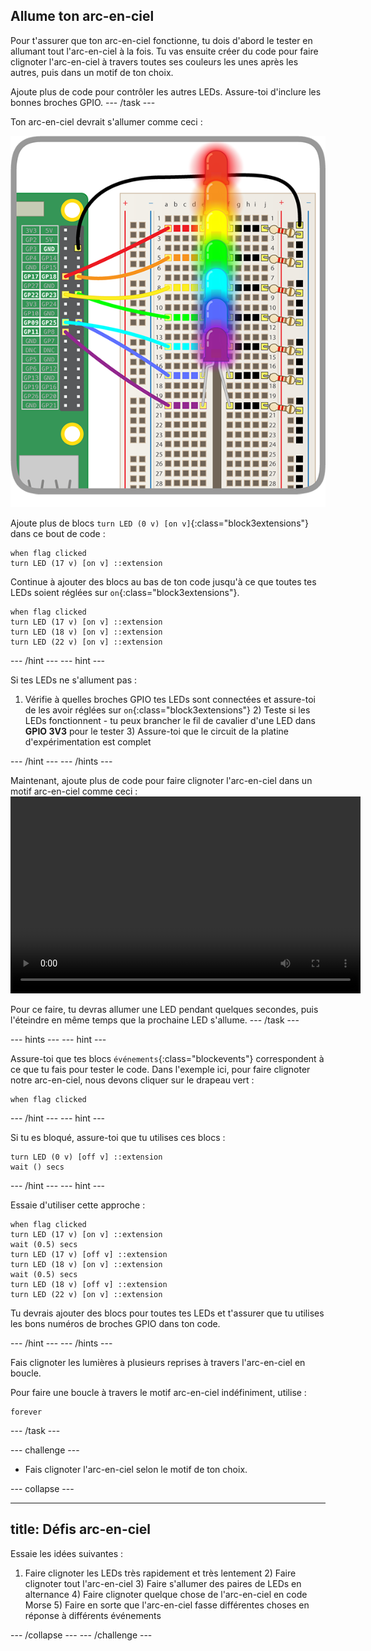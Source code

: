 ## Allume ton arc-en-ciel

Pour t'assurer que ton arc-en-ciel fonctionne, tu dois d'abord le tester en allumant tout l'arc-en-ciel à la fois. Tu vas ensuite créer du code pour faire clignoter l'arc-en-ciel à travers toutes ses couleurs les unes après les autres, puis dans un motif de ton choix.

Ajoute plus de code pour contrôler les autres LEDs. Assure-toi d'inclure les bonnes broches GPIO. \--- /task \---

Ton arc-en-ciel devrait s'allumer comme ceci :

![Lumières Arc-en-Ciel](images/rainbowlit.png)

Ajoute plus de blocs `turn LED (0 v) [on v]`{:class="block3extensions"} dans ce bout de code :

```blocks3
when flag clicked
turn LED (17 v) [on v] ::extension
```

Continue à ajouter des blocs au bas de ton code jusqu'à ce que toutes tes LEDs soient réglées sur `on`{:class="block3extensions"}.

```blocks3
when flag clicked
turn LED (17 v) [on v] ::extension
turn LED (18 v) [on v] ::extension
turn LED (22 v) [on v] ::extension
```

\--- /hint \--- \--- hint \---

Si tes LEDs ne s'allument pas :

1) Vérifie à quelles broches GPIO tes LEDs sont connectées et assure-toi de les avoir réglées sur `on`{:class="block3extensions"} 2) Teste si les LEDs fonctionnent - tu peux brancher le fil de cavalier d'une LED dans **GPIO 3V3** pour le tester 3) Assure-toi que le circuit de la platine d'expérimentation est complet

\--- /hint \--- \--- /hints \---

Maintenant, ajoute plus de code pour faire clignoter l'arc-en-ciel dans un motif arc-en-ciel comme ceci :<video width="560" height="315" controls> <source src="resources/Scratch-GPIO-Pathways-5.mp4" type="video/mp4"> Ton navigateur ne supporte pas le tag vidéo, essaie FireFox ou Chrome. </video> 

Pour ce faire, tu devras allumer une LED pendant quelques secondes, puis l'éteindre en même temps que la prochaine LED s'allume. \--- /task \---

\--- hints \--- \--- hint \---

Assure-toi que tes blocs `événements`{:class="blockevents"} correspondent à ce que tu fais pour tester le code. Dans l'exemple ici, pour faire clignoter notre arc-en-ciel, nous devons cliquer sur le drapeau vert :

```blocks3
when flag clicked
```

\--- /hint \--- \--- hint \---

Si tu es bloqué, assure-toi que tu utilises ces blocs :

```blocks3
turn LED (0 v) [off v] ::extension
wait () secs
```

\--- /hint \--- \--- hint \---

Essaie d'utiliser cette approche :

```blocks3
when flag clicked
turn LED (17 v) [on v] ::extension
wait (0.5) secs
turn LED (17 v) [off v] ::extension
turn LED (18 v) [on v] ::extension
wait (0.5) secs
turn LED (18 v) [off v] ::extension
turn LED (22 v) [on v] ::extension
```

Tu devrais ajouter des blocs pour toutes tes LEDs et t'assurer que tu utilises les bons numéros de broches GPIO dans ton code.

\--- /hint \--- \--- /hints \---

Fais clignoter les lumières à plusieurs reprises à travers l'arc-en-ciel en boucle.

Pour faire une boucle à travers le motif arc-en-ciel indéfiniment, utilise :

```blocks3
forever
```

\--- /task \---

\--- challenge \---

+ Fais clignoter l'arc-en-ciel selon le motif de ton choix.

\--- collapse \---

* * *

## title: Défis arc-en-ciel

Essaie les idées suivantes :

1) Faire clignoter les LEDs très rapidement et très lentement 2) Faire clignoter tout l'arc-en-ciel 3) Faire s'allumer des paires de LEDs en alternance 4) Faire clignoter quelque chose de l'arc-en-ciel en code Morse 5) Faire en sorte que l'arc-en-ciel fasse différentes choses en réponse à différents événements

\--- /collapse \--- \--- /challenge \---